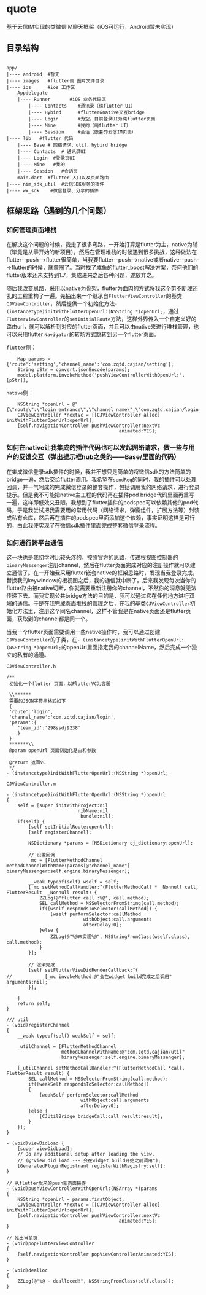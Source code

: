 # quote

基于云信IM实现的类微信IM聊天框架（iOS可运行，Android暂未实现）

## 目录结构

```

app/
|---- android  #暂无
|---- images   #flutter侧 图片文件目录
|---- ios      #ios 工作区
    Appdelegate   
    |---- Runner       #iOS 业务代码区
        |---- Contacts    #通讯录（纯flutter UI）
        |---- Hybird      #flutter&native交互bridge
        |---- Login       #为空，目前登录UI为纯flutter页面
        |---- Mine        #我的（纯flutter UI）
        |---- Session     #会话（嵌套的云信IM页面）
|---- lib   #flutter 代码
    |---- Base # 网络请求、util、hybird bridge
    |---- Contacts  # 通讯录UI
    |---- Login  #登录页UI
    |---- Mine   #我的
    |---- Session   #会话页
    main.dart  #flutter 入口以及页面路由
|---- nim_sdk_util  #云信SDK服务的插件
|---- wx_sdk    #微信登录、分享的插件

```

## 框架思路（遇到的几个问题）

### 如何管理页面堆栈

在解决这个问题的时候，我走了很多弯路，一开始打算是flutter为主，native为辅（毕竟是从零开始的新项目），然后在管理堆栈的时候遇到很多挑战，这种做法在flutter--push-->flutter很简单，当我要flutter--push-->native或者native--push-->flutter的时候，就蒙圈了。当时找了咸鱼的flutter_boost解决方案，奈何他们的flutter版本还未支持到1.7，集成进来之后各种问题，遂放弃之。

随后我改变思路，采用以native为骨架，flutter为血肉的方式将我这个剪不断理还乱的工程重构了一遍。先抽出来一个继承自`FlutterViewController`的基类`CJViewController`，然后提供一个初始化方法`- (instancetype)initWithFlutterOpenUrl:(NSString *)openUrl;`，通过`FlutterViewController`的`setInitialRoute`方法，这样外界传入一个自定义好的路由url，就可以解析到对应的flutter页面，并且可以由native来进行堆栈管理，也可以采用flutter `Navigator`的转场方式跳转到另一个flutter页面。

`flutter`侧：
```
    Map params = {'route':'setting','channel_name':'com.zqtd.cajian/setting'};
    String pStr = convert.jsonEncode(params);
    model.platform.invokeMethod('pushViewControllerWithOpenUrl:', [pStr]);

```

`native`侧：
```
    NSString *openUrl = @"{\"route\":\"login_entrance\",\"channel_name\":\"com.zqtd.cajian/login_entrance\"}";
    CJViewController *nextVc = [[CJViewController alloc] initWithFlutterOpenUrl:openUrl];
    [self.navigationController pushViewController:nextVc
                                         animated:YES];
```

### 如何在native让我集成的插件代码也可以发起网络请求，做一些与用户的反馈交互（弹出提示框hub之类的——Base/里面的代码）

在集成微信登录sdk插件的时候，我并不想只是简单的将微信sdk的方法简单的bridge一遍，然后交给flutter调用。我希望在`sendReq`的同时，我的插件可以处理回调，并一气呵成的完成微信登录的整套操作，包括调用我的网络请求，进行登录提示。但是我不可能把native主工程的代码再在插件pod bridge代码里面再重写一遍，这样即低效又丑陋。我想到了flutter插件的podspec可以依赖其他的pod代码，于是我尝试把我需要用的常用代码（网络请求，弹窗组件，扩展方法等）封装成私有仓库，然后再在插件的podspec里面添加这个依赖，事实证明这样是可行的，由此我便实现了在微信sdk插件里面完成整套微信登录流程。

### 如何进行跨平台通信

这一块也是我初学时比较头疼的，按照官方的思路，传递根视图控制器的`binaryMessenger`注册channel，然后在flutter页面完成对应的注册操作就可以建立通信了。在一开始我采用flutter嵌套native的框架思路时，发现当我登录完成，替换我的keywindow的根视图之后，我的通信就中断了。后来我发现每次当你的flutter路由被native切断，你就需要重新注册你的channel，不然你的消息就无法传递下去。而我实现公共bridge方法的目的是，我可以通过它在任何地方进行双端的通信。于是在我完成页面堆栈的管理之后，在我的基类`CJViewController`初始化方法里，注册这个同名channel，这样不管我是在native页面还是flutter页面，获取到的channel都是同一个。

当我一个flutter页面需要调用一些native操作时，我可以通过创建`CJViewController`的子类，在`- (instancetype)initWithFlutterOpenUrl:(NSString *)openUrl;`的openUrl里面指定我的channelName，然后完成一个独立的私有的通道。

`CJViewController.h`

```
/**
 初始化一个flutter 页面，以FlutterVC为容器

 \\******
 需要的JSON字符串格式如下
 {
 'route':'login',
 'channel_name':'com.zqtd.cajian/login',
 'params':{
    'team_id':'298ssdj9238'
    }
 }
 *******\\
 @param openUrl 页面初始化路由和参数
 
 @return 返回VC
 */
- (instancetype)initWithFlutterOpenUrl:(NSString *)openUrl;

```

`CJViewController.m`
```
- (instancetype)initWithFlutterOpenUrl:(NSString *)openUrl
{
    self = [super initWithProject:nil
                          nibName:nil
                           bundle:nil];
    if(self) {
        [self setInitialRoute:openUrl];
        [self registerChannel];
        
        NSDictionary *params = [NSDictionary cj_dictionary:openUrl];
        
        // 设置回调
        _mc = [FlutterMethodChannel methodChannelWithName:params[@"channel_name"] binaryMessenger:self.engine.binaryMessenger];
        
        __weak typeof(self) wself = self;
        [_mc setMethodCallHandler:^(FlutterMethodCall * _Nonnull call, FlutterResult  _Nonnull result) {
            ZZLog(@"flutter call :%@", call.method);
            SEL callMethod = NSSelectorFromString(call.method);
            if([wself respondsToSelector:callMethod]) {
                [wself performSelector:callMethod
                            withObject:call.arguments
                            afterDelay:0];
            }else {
                ZZLog(@"%@未实现%@", NSStringFromClass(wself.class), call.method);
            }
        }];
        
        // 渲染完成
        [self setFlutterViewDidRenderCallback:^{
//            [_mc invokeMethod:@"会在widget build完成之后调用" arguments:nil];
        }];
        
    }
    return self;
}

/// util 
- (void)registerChannel
{
    __weak typeof(self) weakSelf = self;
    
    _utilChannel = [FlutterMethodChannel
                    methodChannelWithName:@"com.zqtd.cajian/util"
                    binaryMessenger:self.engine.binaryMessenger];
    
    [_utilChannel setMethodCallHandler:^(FlutterMethodCall *call, FlutterResult result) {
        SEL callMethod = NSSelectorFromString(call.method);
        if([weakSelf respondsToSelector:callMethod])
        {
            [weakSelf performSelector:callMethod
                           withObject:call.arguments
                           afterDelay:0];
        }else {
            [CJUtilBridge bridgeCall:call result:result];
        }
    }];
}

- (void)viewDidLoad {
    [super viewDidLoad];
    // Do any additional setup after loading the view.
    // (@"view did load --- 会在widget build开始之前调用");
    [GeneratedPluginRegistrant registerWithRegistry:self];
}

// 从flutter发来的push新页面操作
- (void)pushViewControllerWithOpenUrl:(NSArray *)params
{
    NSString *openUrl = params.firstObject;
    CJViewController *nextVc = [[CJViewController alloc] initWithFlutterOpenUrl:openUrl];
    [self.navigationController pushViewController:nextVc
                                         animated:YES];
}

// 推出当前页
- (void)popFlutterViewController
{
    [self.navigationController popViewControllerAnimated:YES];
}

- (void)dealloc
{
    ZZLog(@"%@ - dealloced!", NSStringFromClass(self.class));
}
```









